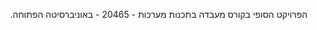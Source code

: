 <p dir="rtl" align="right">
הפרויקט הסופי בקורס מעבדה בתכנות מערכות - 20465 - באוניברסיטה הפתוחה.
</p>
